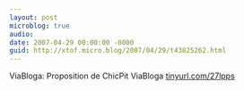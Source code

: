 ```yaml
---
layout: post
microblog: true
audio: 
date: 2007-04-29 00:00:00 -0000
guid: http://xtof.micro.blog/2007/04/29/t43825262.html
---
```

ViaBloga: Proposition de ChicPit ViaBloga [tinyurl.com/27lpps](http://tinyurl.com/27lpps)
